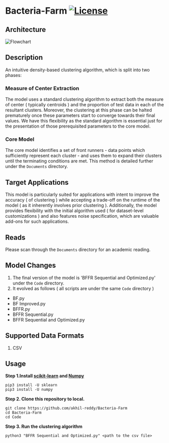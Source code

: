 # Bacteria-Farm [![License](https://img.shields.io/badge/License-GPL_v3-blue.svg)](https://github.com/akhil-reddy/Bacteria-Farm/blob/master/LICENSE)

## Architecture

![Flowchart](https://user-images.githubusercontent.com/17645442/137587791-56189d8d-3302-40ce-be38-720647983116.png)

## Description

An intuitive density-based clustering algorithm, which is split into two phases:

### Measure of Center Extraction

The model uses a standard clustering algorithm to extract both the measure of center ( typically centroids ) and the proportion of test data in each of the resultant clusters. Moreover, the clustering at this phase can be halted prematurely once these parameters start to converge towards their final values. We have this flexibility as the standard algorithm is essential just for the presentation of those prerequisited parameters to the core model. 

### Core Model

The core model identifies a set of front runners - data points which sufficiently represent each cluster - and uses them to expand their clusters until the terminating conditions are met. This method is detailed further under the `Documents` directory.

## Target Applications

This model is particularly suited for applications with intent to improve the accuracy ( of clustering ) while accepting a trade-off on the runtime of the model ( as it inherently involves prior clustering ). Additionally, the model provides flexibility with the initial algorithm used ( for  dataset-level customizations ) and also features noise specification, which are valuable add-ons for such applications.

## Reads

Please scan through the `Documents` directory for an academic reading.

## Model Changes

1. The final version of the model is 'BFFR Sequential and Optimized.py' under the `Code` directory.
2. It evolved as follows ( all scripts are under the same `Code` directory )
  * BF.py
  * BF Improved.py
  * BFFR.py
  * BFFR Sequential.py
  * BFFR Sequential and Optimized.py

## Supported Data Formats

1. CSV

## Usage

**Step 1.Install [scikit-learn](https://github.com/scikit-learn/scikit-learn) and [Numpy](https://github.com/numpy/numpy)**
```
pip3 install -U sklearn
pip3 install -U numpy
```

**Step 2. Clone this repository to local.**
```
git clone https://github.com/akhil-reddy/Bacteria-Farm
cd Bacteria-Farm
cd Code
```

**Step 3. Run the clustering algorithm**  
```
python3 "BFFR Sequential and Optimized.py" <path to the csv file>
```
